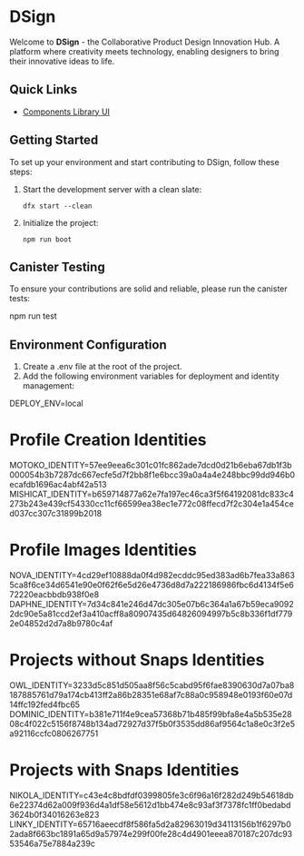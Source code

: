 # DSign

Welcome to **DSign** - the Collaborative Product Design Innovation Hub. A platform where creativity meets technology, enabling designers to bring their innovative ideas to life.

## Quick Links

- [Components Library UI](https://github.com/cybrowl/dsign-components)

## Getting Started

To set up your environment and start contributing to DSign, follow these steps:

1. Start the development server with a clean slate:

   ```shell
   dfx start --clean
   ```

2. Initialize the project:

   ```
   npm run boot
   ```

## Canister Testing

To ensure your contributions are solid and reliable, please run the canister tests:

npm run test

## Environment Configuration

1. Create a .env file at the root of the project.
2. Add the following environment variables for deployment and identity management:

DEPLOY_ENV=local

# Profile Creation Identities

MOTOKO_IDENTITY=57ee9eea6c301c01fc862ade7dcd0d21b6eba67db1f3b000054b3b7287dc667ecfe5d7f2bb8f1e6bcc39a0a4a4e248bbc99dd946b0ecafdb1696ac4abf42a513
MISHICAT_IDENTITY=b659714877a62e7fa197ec46ca3f5f64192081dc833c4273b243e439cf54330cc11cf66599ea38ec1e772c08ffecd7f2c304e1a454ced037cc307c31899b2018

# Profile Images Identities

NOVA_IDENTITY=4cd29ef10888da0f4d982ecddc95ed383ad6b7fea33a8635ca8f6ce34d6541e90e0f62f6e5d26e4736d8d7a222186986fbc6d4134f5e672220eacbbdb938f0e8
DAPHNE_IDENTITY=7d34c841e246d47dc305e07b6c364a1a67b59eca90922dc90e5a81ccd2ef3a410acff8a80907435d64826094997b5c8b336f1df7792e04852d2d7a8b9780c4af

# Projects without Snaps Identities

OWL_IDENTITY=3233d5c851d505aa8f56c5cabd95f6fae8390630d7a07ba8187885761d79a174cb413ff2a86b28351e68af7c88a0c958948e0193f60e07d14ffc192fed4fbc65
DOMINIC_IDENTITY=b381e711f4e9cea57368b71b485f99bfa8e4a5b535e2808c4f022c5156f8748b134ad72927d37f5b0f3535dd86af9564c1a8e0c3f2e5a92116ccfc0806267751

# Projects with Snaps Identities

NIKOLA_IDENTITY=c43e4c8bdfdf0399805fe3c6f96a16f282d249b54618db6e22374d62a009f936d4a1df58e5612d1bb474e8c93af3f7378fc1ff0bedabd3624b0f34016263e823
LINKY_IDENTITY=65716aeecdf8f586fa5d2a82963019d34113156b1f6297b02ada8f663bc1891a65d9a57974e299f00fe28c4d4901eeea870187c207dc9353546a75e7884a239c

